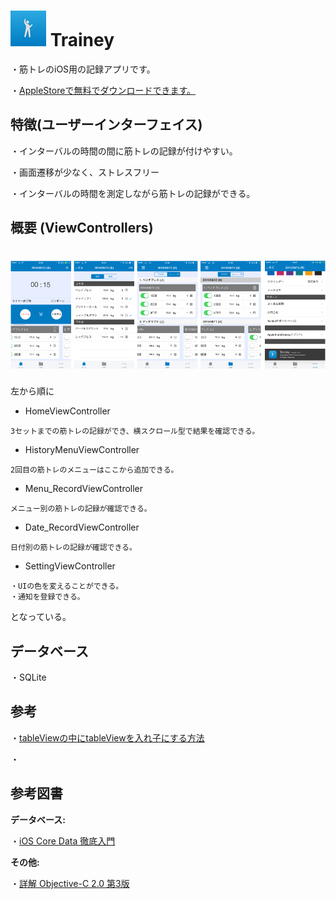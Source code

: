 # ![Trainey](misc/Icon.png) Trainey
・筋トレのiOS用の記録アプリです。

・[AppleStoreで無料でダウンロードできます。](https://geo.itunes.apple.com/jp/app/trainey-intabaru-zhongni-jian/id1022841669?mt=8)

## 特徴(ユーザーインターフェイス)
・インターバルの時間の間に筋トレの記録が付けやすい。

・画面遷移が少なく、ストレスフリー

・インターバルの時間を測定しながら筋トレの記録ができる。

## 概要 (ViewControllers)

# ![Trainey](misc/ViewControllers_ScreenShot.001.png)

左から順に

* HomeViewController

`````
3セットまでの筋トレの記録ができ、横スクロール型で結果を確認できる。
`````

* HistoryMenuViewController

````
2回目の筋トレのメニューはここから追加できる。
````

* Menu_RecordViewController

````
メニュー別の筋トレの記録が確認できる。
````

* Date_RecordViewController

````
日付別の筋トレの記録が確認できる。
````

* SettingViewController

````
・UIの色を変えることができる。
・通知を登録できる。
````

となっている。

## データベース

・SQLite

## 参考

・[tableViewの中にtableViewを入れ子にする方法](http://qiita.com/bohemian916/items/16e647e9c493347bec1c)

・

## 参考図書

**データベース:**

・[iOS Core Data 徹底入門](http://www.amazon.co.jp/iOS-Core-Data徹底入門-國居-貴浩/dp/4798039799)

**その他:**

・[詳解 Objective-C 2.0 第3版](http://www.amazon.co.jp/詳解-Objective-C-2-0-第3版-荻原/dp/4797368276)
